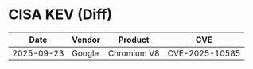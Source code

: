 # CISA KEV (Diff)

| Date | Vendor | Product | CVE |
| ---- | ------ | ------- | --- |
| 2025-09-23 | Google | Chromium V8 | CVE-2025-10585 |
